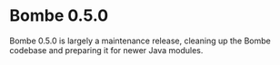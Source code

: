 Bombe 0.5.0
===

Bombe 0.5.0 is largely a maintenance release, cleaning up the Bombe codebase and
preparing it for newer Java modules.
